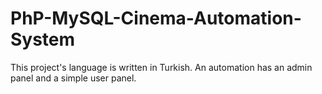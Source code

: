 # PhP-MySQL-Cinema-Automation-System
This project's language is written in Turkish. An automation has an admin panel and a simple user panel.
